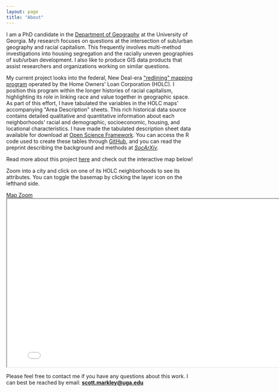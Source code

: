```yaml
---
layout: page
title: "About"
---
```


I am a PhD candidate in the [Department of Geography](https://geography.uga.edu/) at the University of Georgia. My research focuses on questions at the intersection of sub/urban geography and racial capitalism. This frequently involves multi-method investigations into housing segregation and the racially uneven geographies of sub/urban development. I also like to produce GIS data products that assist researchers and organizations working on similar questions.

My current project looks into the federal, New Deal-era ["redlining" mapping program](https://dsl.richmond.edu/panorama/redlining/#loc=4/40.886/-105.499&text=intro) operated by the Home Owners' Loan Corporation (HOLC). I position this program within the longer histories of racial capitalism, highlighting its role in linking race and value together in geographic space. As part of this effort, I have tabulated the variables in the HOLC maps' accompanying "Area Description" sheets. This rich historical data source contains detailed qualitative and quantitative information about each neighborhoods' racial and demographic, socioeconomic, housing, and locational characteristics. I have made the tabulated description sheet data available for download at [Open Science Framework](https://osf.io/qytj8/). You can access the R code used to create these tables through [GitHub](https://github.com/snmarkley1/HOLC_ADS), and you can read the preprint describing the background and methods at [*SocArXiv*](https://osf.io/preprints/socarxiv/dktah/). 

Read more about this project [here](https://snmarkley1.github.io/Projects/HOLC/) and check out the interactive map below!

Zoom into a city and click on one of its HOLC neighborhoods to see its attributes. You can toggle the basemap by clicking the layer icon on the lefthand side.

<link rel="stylesheet" href="https://cdnjs.cloudflare.com/ajax/libs/font-awesome/4.7.0/css/font-awesome.min.css">
<a href="https://snmarkley1.github.io/holc_map.html" target="_blank">Map Zoom <i class="fa fa-external-link"></i></a>
<iframe
    width="800"
    height="450"
    src="/holc_map.html" >
</iframe>

Please feel free to contact me if you have any questions about this work. I can best be reached by email: **scott.markley@uga.edu**

